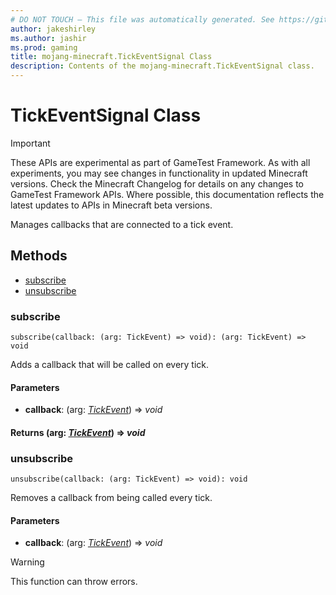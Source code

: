 ```yaml
---
# DO NOT TOUCH — This file was automatically generated. See https://github.com/Mojang/MinecraftScriptingApiDocsGenerator to modify descriptions, examples, etc.
author: jakeshirley
ms.author: jashir
ms.prod: gaming
title: mojang-minecraft.TickEventSignal Class
description: Contents of the mojang-minecraft.TickEventSignal class.
---
```

# TickEventSignal Class
>[!IMPORTANT]
>These APIs are experimental as part of GameTest Framework. As with all experiments, you may see changes in functionality in updated Minecraft versions. Check the Minecraft Changelog for details on any changes to GameTest Framework APIs. Where possible, this documentation reflects the latest updates to APIs in Minecraft beta versions.

Manages callbacks that are connected to a tick event.

## Methods
- [subscribe](#subscribe)
- [unsubscribe](#unsubscribe)
  
### **subscribe**
`
subscribe(callback: (arg: TickEvent) => void): (arg: TickEvent) => void
`

Adds a callback that will be called on every tick.
#### **Parameters**
- **callback**: (arg: [*TickEvent*](TickEvent.md)) => *void*

#### **Returns** (arg: [*TickEvent*](TickEvent.md)) => *void*
### **unsubscribe**
`
unsubscribe(callback: (arg: TickEvent) => void): void
`

Removes a callback from being called every tick.
#### **Parameters**
- **callback**: (arg: [*TickEvent*](TickEvent.md)) => *void*
> [!WARNING]
> This function can throw errors.
